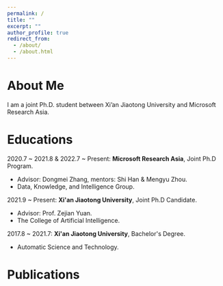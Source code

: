 ```yaml
---
permalink: /
title: ""
excerpt: ""
author_profile: true
redirect_from: 
  - /about/
  - /about.html
---
```



<span class='anchor' id='about-me'></span>

# About Me

I am a joint Ph.D. student between Xi’an Jiaotong University and Microsoft Research Asia.

<span class='anchor' id='publications'></span>

# Educations
2020.7 ~ 2021.8 & 2022.7 ~ Present: **Microsoft Research Asia**, Joint Ph.D Program.
  + Advisor: Dongmei Zhang, mentors: Shi Han & Mengyu Zhou.
  + Data, Knowledge, and Intelligence Group.

2021.9 ~ Present: **Xi'an Jiaotong University**, Joint Ph.D Candidate.
  + Advisor: Prof. Zejian Yuan.
  + The College of Artificial Intelligence.

2017.8 ~ 2021.7: **Xi'an Jiaotong University**, Bachelor's Degree.
  + Automatic Science and Technology.

# Publications


